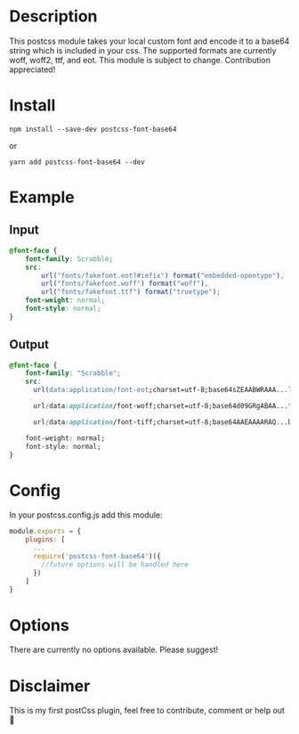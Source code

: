 # Description
This postcss module takes your local custom font and encode it to a base64 string which is included in your css. The supported formats are currently woff, woff2, ttf, and eot. This module is subject to change. Contribution appreciated!

# Install
```shell
npm install --save-dev postcss-font-base64
```
or
```shell
yarn add postcss-font-base64 --dev
```
# Example
## Input
```css
@font-face {
    font-family: Scrabble;
    src:
        url("fonts/fakefont.eot?#iefix") format("embedded-opentype"),
        url("fonts/fakefont.woff") format("woff"),
        url("fonts/fakefont.ttf") format("truetype");
    font-weight: normal;
    font-style: normal;
}

```
## Output
```css
@font-face {
    font-family: "Scrabble";
    src:
      url(data:application/font-eot;charset=utf-8;base64sZEAABWRAAA...l54u0 format("embedded-opentype"),

      url(data:application/font-woff;charset=utf-8;base64d09GRgABAA...tZQAA format("woff"),

      url(data:application/font-tiff;charset=utf-8;base64AAEAAAARAQ...D0QAA format("truetype");

    font-weight: normal;
    font-style: normal;
}
```
# Config
In your postcss.config.js add this module:

```javascript
module.exports = {
    plugins: [
      ...
      require('postcss-font-base64')({
        //future options will be handled here
      })
    ]
}
```
# Options
There are currently no options available. Please suggest!

# Disclaimer
This is my first postCss plugin, feel free to contribute, comment or help out 🍺
